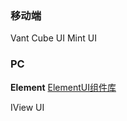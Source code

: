 ### 移动端
Vant
Cube UI
Mint UI

### PC
**Element**   [ElementUI组件库](https://element.eleme.cn/#/zh-CN/component/installation)

IView UI